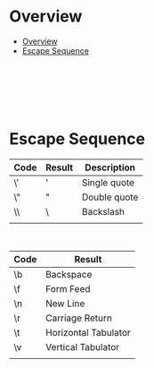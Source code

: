 # Overview

- [Overview](#overview)
- [Escape Sequence](#escape-sequence)

&nbsp;

&nbsp;

&nbsp;

# Escape Sequence

| Code | Result | Description  |
| ---- | ------ | ------------ |
| \\'  | '      | Single quote |
| \\"  | "      | Double quote |
| \\\  | \      | Backslash    |
|      |        |              |

&nbsp;

| Code | Result               |
| ---- | -------------------- |
| \b   | Backspace            |
| \f   | Form Feed            |
| \n   | New Line             |
| \r   | Carriage Return      |
| \t   | Horizontal Tabulator |
| \v   | Vertical Tabulator   |
|      |                      |
